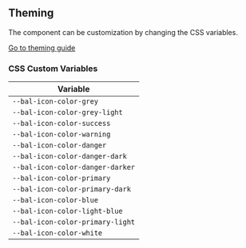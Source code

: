 ## Theming

The component can be customization by changing the CSS variables.

<a class="button is-primary" href="../?path=/docs/development-theming--page">Go to theming guide</a>

<!-- START: human documentation -->



<!-- END: human documentation -->

### CSS Custom Variables​

| Variable                         |
| -------------------------------- |
| `--bal-icon-color-grey`          |
| `--bal-icon-color-grey-light`    |
| `--bal-icon-color-success`       |
| `--bal-icon-color-warning`       |
| `--bal-icon-color-danger`        |
| `--bal-icon-color-danger-dark`   |
| `--bal-icon-color-danger-darker` |
| `--bal-icon-color-primary`       |
| `--bal-icon-color-primary-dark`  |
| `--bal-icon-color-blue`          |
| `--bal-icon-color-light-blue`    |
| `--bal-icon-color-primary-light` |
| `--bal-icon-color-white`         |
